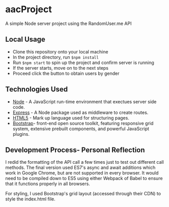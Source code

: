 # aacProject
A simple Node server project using the RandomUser.me API

## Local Usage 
* Clone this repository onto your local machine
* In the project directory, run `$npm install`
* Run `$npm start` to spin up the project and confirm server is running
* If the server starts, move on to the next steps
* Proceed click the button to obtain users by gender 

## Technologies Used
* [Node](https://nodejs.org/en) - A JavaScript run-time environment that exectues server side code.
* [Express](https://www.npmjs.com/package/express) - A Node package used as middleware to create routes.
* [HTML5](https://developer.mozilla.org/en-US/docs/Web/Guide/HTML/HTML5) - Mark up language used for structuring pages. 
* [Bootstrap](https://getbootstrap.com/)- front-end open source toolkit, featuring responsive grid system, extensive prebuilt components, and powerful JavaScript plugins.

## Development Process- Personal Reflection 
I redid the formatting of the API call a few times just to test out different call methods. The final version used ES7's async and await additions which work in Google Chrome, but are not supported in every browser. It would need to be compiled down to ES5 using either Webpack of Babel to ensure that it functions properly in all browsers. 

For styling, I used Bootstrap's grid layout (accessed through their CDN) to style the index.html file. 

